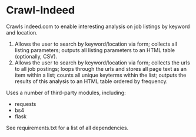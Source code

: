 # Crawl-Indeed
Crawls indeed.com to enable interesting analysis on job listings by keyword and location. 

1. Allows the user to search by keyword/location via form; collects all listing parameters; outputs all listing parameters to an HTML table (optionally, CSV).
2. Allows the user to search by keyword/location via form; collects the urls to all job postings; loops through the urls and stores all page text as an item within a list; counts all unique keyterms within the list; outputs the results of this analysis to an HTML table ordered by frequency.

Uses a number of third-party modules, including:
- requests
- bs4
- flask

See requirements.txt for a list of all dependencies.
